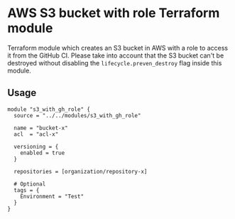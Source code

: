 # AWS S3 bucket with role Terraform module

Terraform module which creates an S3 bucket in AWS with a role to access it from the GitHub CI. Please take into account that the S3 bucket can't be destroyed without disabling the `lifecycle.preven_destroy` flag inside this module. 

## Usage

```hcl
module "s3_with_gh_role" {
  source = "../../modules/s3_with_gh_role"

  name = "bucket-x"
  acl  = "acl-x"

  versioning = {
    enabled = true
  }

  repositories = [organization/repository-x]

  # Optional
  tags = {
    Environment = "Test"
  }
}
```
